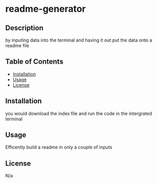 
# readme-generator

## Description
by inputing data into the terminal and having it out put the data onto a readme file
## Table of Contents
  * [Installation](#installation)
  * [Usage](#usage)
  * [License](#license)

## Installation
   you would download the index file and run the code in the intergrated terminal
## Usage
   Efficently build a readme in only a couple of inputs
## License 
  N/a
